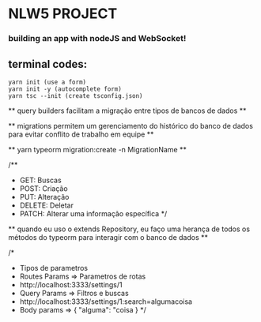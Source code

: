 # NLW5 PROJECT

### building an app with nodeJS and WebSocket!

## terminal codes:

```
yarn init (use a form)
yarn init -y (autocomplete form)
yarn tsc --init (create tsconfig.json)
```

** query builders facilitam a migração entre tipos de bancos de dados **

** migrations permitem um gerenciamento do histórico do banco de dados para evitar conflito de trabalho em equipe **

** yarn typeorm migration:create -n MigrationName **

/**
 * GET: Buscas
 * POST: Criação
 * PUT: Alteração
 * DELETE: Deletar
 * PATCH: Alterar uma informação específica
 */

 ** quando eu uso o extends Repository, eu faço uma herança de todos os métodos do typeorm para interagir com o banco de dados ** 

 /*
 * Tipos de parametros
 * Routes Params => Parametros de rotas
 * http://localhost:3333/settings/1
 * Query Params => Filtros e buscas
 * http://localhost:3333/settings/1:search=algumacoisa
 * Body params => {
     "alguma": "coisa
 }
 */
